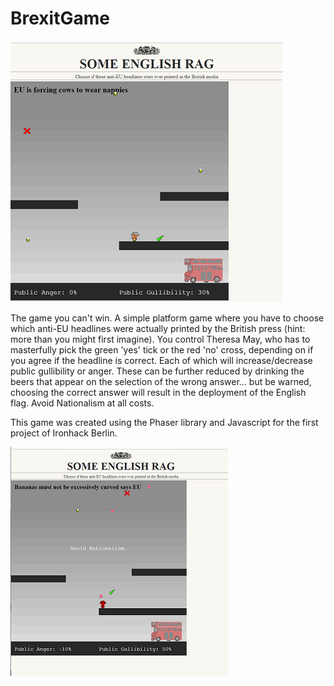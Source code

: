 # BrexitGame

![Alt text](brexit-game-src/assets/brexitgameImage1.png?raw=true "Title")

The game you can't win. A simple platform game where you have to choose which anti-EU headlines were actually printed by the British press (hint: more than you might first imagine).  You control Theresa May, who has to masterfully pick the green 'yes' tick or the red 'no' cross, depending on if you agree if the headline is correct.  Each of which will increase/decrease public gullibility or anger.  These can be further reduced by drinking the beers that appear on the selection of the wrong answer...  but be warned, choosing the correct answer will result in the deployment of the English flag.  Avoid Nationalism  at all costs.

This game was created using the Phaser library and Javascript for the first project of Ironhack Berlin.

![Alt text](brexit-game-src/assets/brexitgameImage2.png?raw=true "Title")
